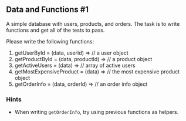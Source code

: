 ## Data and Functions #1 ##

A simple database with users, products, and orders. The task is to write
functions and get all of the tests to pass.

Please write the following functions:

1. getUserById = (data, userId) => // a user object
1. getProductById = (data, productId) => // a product object
1. getActiveUsers = (data) => // array of active users
1. getMostExpensiveProduct = (data) => // the most expensive product object
1. getOrderInfo = (data, orderId) => // an order info object

### Hints ###

* When writing `getOrderInfo`, try using previous functions as helpers.
